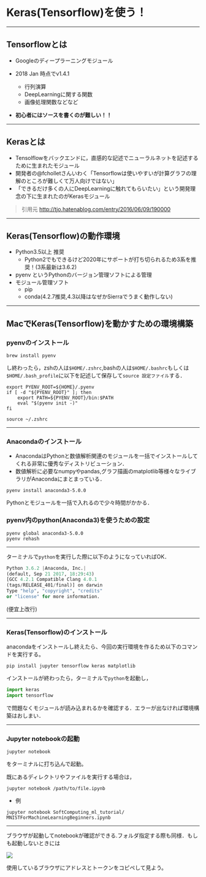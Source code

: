 <!-- $theme: default -->

# Keras(Tensorflow)を使う！

---

## Tensorflowとは

+ Googleのディープラーニングモジュール
+ 2018 Jan 時点でv1.4.1
	+ 行列演算
	+ DeepLearningに関する関数
	+ 画像処理関数などなど

+ **初心者にはソースを書くのが難しい！！**

---

## Kerasとは

+ Tensolflowをバックエンドに，直感的な記述でニューラルネットを記述するために生まれたモジュール
+ 開発者の@fcholletさんいわく「Tensorflowは使いやすいが計算グラフの理解のところが難しくて万人向けではない」
+ 「できるだけ多くの人にDeepLearningに触れてもらいたい」という開発理念の下に生まれたのがKerasモジュール

> 引用元
> http://tjo.hatenablog.com/entry/2016/06/09/190000

---

## Keras(Tensorflow)の動作環境

+ Python3.5以上 推奨
	+ Python2でもできるけど2020年にサポートが打ち切られるため3系を推奨！(3系最新は3.6.2) 
+ pyenv というPythonのバージョン管理ソフトによる管理
+ モジュール管理ソフト
	+ pip
	+ conda(4.2.7推奨,4.3以降はなぜかSierraでうまく動作しない)

---
## MacでKeras(Tensorflow)を動かすための環境構築
### pyenvのインストール
```
brew install pyenv
```

し終わったら，zshの人は`$HOME/.zshrc`,bashの人は`$HOME/.bashrc`もしくは`$HOME/.bash_profile`に以下を記述して保存して`source 設定ファイル`する．

```
export PYENV_ROOT=${HOME}/.pyenv
if [ -d "${PYENV_ROOT}" ]; then
	export PATH=${PYENV_ROOT}/bin:$PATH
	eval "$(pyenv init -)"
fi
```
```
source ~/.zshrc
```

---

### Anacondaのインストール
+ AnacondaはPythonと数値解析関連のモジュールを一括でインストールしてくれる非常に優秀なディストリビューション．
+ 数値解析に必要なnumpyやpandas,グラフ描画のmatplotlib等様々なライブラリがAnacondaにまとまっている．
```
pyenv install anaconda3-5.0.0
```

Pythonとモジュールを一括で入れるので少々時間がかかる．


### pyenv内のpython(Anaconda3)を使うための設定

```
pyenv global anaconda3-5.0.0
pyenv rehash
```

---
ターミナルで```python```を実行した際に以下のようになっていればOK．
```python
Python 3.6.2 |Anaconda, Inc.| 
(default, Sep 21 2017, 18:29:43)
[GCC 4.2.1 Compatible Clang 4.0.1
(tags/RELEASE_401/final)] on darwin
Type "help", "copyright", "credits" 
or "license" for more information.
```
(便宜上改行)

---

### Keras(Tensorflow)のインストール

anacondaをインストールし終えたら、今回の実行環境を作るため以下のコマンドを実行する。

```
pip install jupyter tensorflow keras matplotlib
```

インストールが終わったら，ターミナルで`python`を起動し，
```python
import keras
import tensorflow
```

で問題なくモジュールが読み込まれるかを確認する．エラーが出なければ環境構築はおしまい．

---

### Jupyter notebookの起動

```
jupyter notebook 
```

をターミナルに打ち込んで起動。

既にあるディレクトリやファイルを実行する場合は，

```
jupyter notebook /path/to/file.ipynb
```

+ 例
```
jupyter notebook SoftComputing_ml_tutorial/
MNISTForMachineLearningBeginners.ipynb
```

---

ブラウザが起動してnotebookが確認ができる.フォルダ指定する際も同様．もしも起動しないときには

![](/Users/Kakutofu/Desktop/スクリーンショット%202018-01-15%2014.38.58.png)

使用しているブラウザにアドレスとトークンをコピペして見よう。